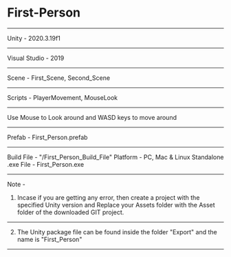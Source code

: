 # First-Person

______________________________________
Unity - 2020.3.19f1
______________________________________
Visual Studio - 2019
______________________________________
Scene - First_Scene, Second_Scene
______________________________________
Scripts - PlayerMovement, MouseLook
______________________________________
Use Mouse to Look around and WASD keys to move around
______________________________________
Prefab - First_Person.prefab
______________________________________
Build File - "/First_Person_Build_File"
Platform - PC, Mac & Linux Standalone
.exe File - First_Person.exe
______________________________________


Note - 
1. Incase if you are getting any error, then create a project with the specified Unity version and Replace
your Assets folder with the Asset folder of the downloaded GIT project.
______________________________________

2. The Unity package file can be found inside the folder "Export" and the name is "First_Person"
______________________________________
